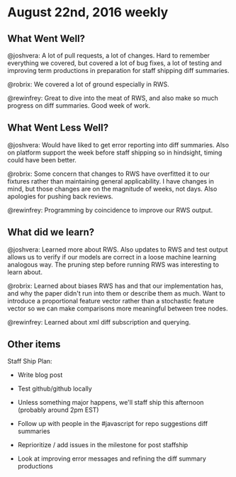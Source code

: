 # August 22nd, 2016 weekly

## What Went Well?

@joshvera: A lot of pull requests, a lot of changes. Hard to remember everything we covered, but covered a lot of bug fixes, a lot of testing and improving term productions in preparation for staff shipping diff summaries.

@robrix: We covered a lot of ground especially in RWS.

@rewinfrey: Great to dive into the meat of RWS, and also make so much progress on diff summaries. Good week of work.


## What Went Less Well?

@joshvera: Would have liked to get error reporting into diff summaries. Also on platform support the week before staff shipping so in hindsight, timing could have been better.

@robrix: Some concern that changes to RWS have overfitted it to our fixtures rather than maintaining general applicability. I have changes in mind, but those changes are on the magnitude of weeks, not days. Also apologies for pushing back reviews.

@rewinfrey: Programming by coincidence to improve our RWS output.

## What did we learn?

@joshvera: Learned more about RWS. Also updates to RWS and test output allows us to verify if our models are correct in a loose machine learning analogous way. The pruning step before running RWS was interesting to learn about.

@robrix: Learned about biases RWS has and that our implementation has, and why the paper didn't run into them or describe them as much. Want to introduce a proportional feature vector rather than a stochastic feature vector so we can make comparisons more meaningful between tree nodes.

@rewinfrey: Learned about xml diff subscription and querying.

## Other items

Staff Ship Plan:

- Write blog post

- Test github/github locally

- Unless something major happens, we'll staff ship this afternoon (probably around 2pm EST)

- Follow up with people in the #javascript for repo suggestions diff summaries

- Reprioritize / add issues in the milestone for post staffship

- Look at improving error messages and refining the diff summary productions
